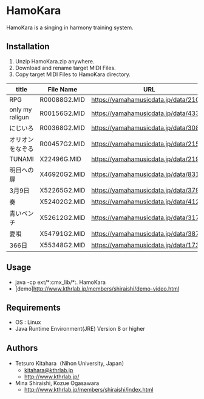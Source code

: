 ﻿# HamoKara
HamoKara is a singing in harmony training system.

## Installation 
1. Unzip HamoKara.zip anywhere.
1. Download and rename target MIDI Files.
1. Copy target MIDI Files to HamoKara directory.

| title	| File Name | URL |
| ---- | ---- | ---- |
| RPG | R00088G2.MID | https://yamahamusicdata.jp/data/21090|
| only my raligun | R00156G2.MID | https://yamahamusicdata.jp/data/43321 |
| にじいろ | R00368G2.MID | https://yamahamusicdata.jp/data/30887 |
| オリオンをなぞる | R00457G2.MID | https://yamahamusicdata.jp/data/21563 |
| TUNAMI | X22496G.MID | https://yamahamusicdata.jp/data/21959 |
| 明日への扉 | X46920G2.MID | https://yamahamusicdata.jp/data/8312 |
| 3月9日 | X52265G2.MID | https://yamahamusicdata.jp/data/37994 |
| 奏 | X52402G2.MID | https://yamahamusicdata.jp/data/41258 |
| 青いベンチ | X52612G2.MID | https://yamahamusicdata.jp/data/31738 |
| 愛唄 | X54791G2.MID | https://yamahamusicdata.jp/data/38751 |
| 366日 | X55348G2.MID | https://yamahamusicdata.jp/data/1735 |

## Usage
* java -cp ext/\*:cmx_lib/\*:. HamoKara
* [demo]http://www.kthrlab.jp/members/shiraishi/demo-video.html

## Requirements
* OS : Linux
* Java Runtime Environment(JRE) Version 8 or higher 

## Authors
* Tetsuro Kitahara（Nihon University, Japan）   
	* kitahara@kthrlab.jp   
	* http://www.kthrlab.jp/
* Mina Shiraishi, Kozue Ogasawara   
	* http://www.kthrlab.jp/members/shiraishi/index.html
